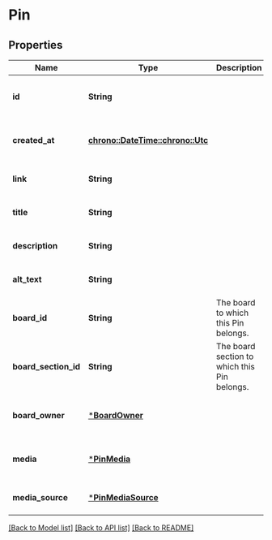 # Pin

## Properties
Name | Type | Description | Notes
------------ | ------------- | ------------- | -------------
**id** | **String** |  | [optional] [readonly] [default to None]
**created_at** | [**chrono::DateTime::<chrono::Utc>**](DateTime.md) |  | [optional] [readonly] [default to None]
**link** | **String** |  | [optional] [default to None]
**title** | **String** |  | [optional] [default to None]
**description** | **String** |  | [optional] [default to None]
**alt_text** | **String** |  | [optional] [default to None]
**board_id** | **String** | The board to which this Pin belongs. | [optional] [default to None]
**board_section_id** | **String** | The board section to which this Pin belongs. | [optional] [default to None]
**board_owner** | [***BoardOwner**](BoardOwner.md) |  | [optional] [readonly] [default to None]
**media** | [***PinMedia**](PinMedia.md) |  | [optional] [readonly] [default to None]
**media_source** | [***PinMediaSource**](PinMediaSource.md) |  | [optional] [default to None]

[[Back to Model list]](../README.md#documentation-for-models) [[Back to API list]](../README.md#documentation-for-api-endpoints) [[Back to README]](../README.md)


